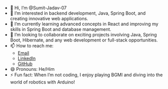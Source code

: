 - 👋 Hi, I’m @Sumit-Jadav-07
- 👀 I’m interested in backend development, Java, Spring Boot, and creating innovative web applications.
- 🌱 I’m currently learning advanced concepts in React and improving my skills in Spring Boot and database management.
- 💞️ I’m looking to collaborate on exciting projects involving Java, Spring Boot, Hibernate, and any web development or full-stack opportunities.
- 📫 How to reach me: 
  - [Email](mailto:sumitjadav1807@gmail.com)
  - [LinkedIn](https://www.linkedin.com/in/sumit-jadav-805165306/)
  - [GitHub](https://github.com/Sumit-Jadav-07)
- 😄 Pronouns: He/Him
- ⚡ Fun fact: When I’m not coding, I enjoy playing BGMI and diving into the world of robotics with Arduino!
